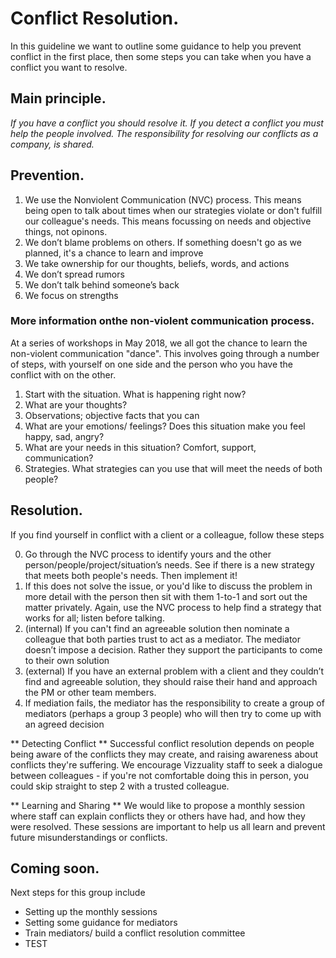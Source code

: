# **Conflict Resolution.**

In this guideline we want to outline some guidance to help you prevent conflict in the first place, then some steps you can take when you have a conflict you want to resolve.

## Main principle.
_If you have a conflict you should resolve it. If you detect a conflict you must help the people involved. The responsibility for resolving our conflicts as a company, is shared._

## Prevention.

1. We use the Nonviolent Communication (NVC) process. This means being open to talk about times when our strategies violate or don't fulfill our colleague's needs. This means focussing on needs and objective things, not opinons. 
2. We don’t blame problems on others. If something doesn't go as we planned, it's a chance to learn and improve 
3. We take ownership for our thoughts, beliefs, words, and actions  
4. We don’t spread rumors
5. We don’t talk behind someone’s back
6. We focus on strengths

### More information onthe non-violent communication process.

At a series of workshops in May 2018, we all got the chance to learn the non-violent communication "dance". This involves going through a number of steps, with yourself on one side and the person who you have the conflict with on the other. 

1. Start with the situation. What is happening right now?
2. What are your thoughts? 
3. Observations; objective facts that you can 
4. What are your emotions/ feelings? Does this situation make you feel happy, sad, angry? 
5. What are your needs in this situation? Comfort, support, communication? 
6. Strategies. What strategies can you use that will meet the needs of both people? 

## Resolution.
If you find yourself in conflict with a client or a colleague, follow these steps

0. Go through the NVC process to identify yours and the other person/people/project/situation’s needs. See if there is a new strategy that meets both people's needs. Then implement it! 
1. If this does not solve the issue, or you'd like to discuss the problem in more detail with the person then sit with them 1-to-1 and sort out the matter privately. Again, use the NVC process to help find a strategy that works for all; listen before talking. 
2. (internal) If you can't find an agreeable solution then nominate a colleague that both parties trust to act as a mediator. The mediator doesn’t impose a decision. Rather they support the participants to come to their own solution
2. (external) If you have an external problem with a client and they couldn’t find and agreeable solution, they should raise their hand and approach the PM or other team members.
3. If mediation fails, the mediator has the responsibility to create a group of mediators (perhaps a group 3 people) who will then try to come up with an agreed decision

** Detecting Conflict **
Successful conflict resolution depends on people being aware of the conflicts they may create, and raising awareness about conflicts they're suffering. We encourage Vizzuality staff to seek a dialogue between colleagues - if you're not comfortable doing this in person, you could skip straight to step 2 with a trusted colleague. 

** Learning and Sharing **
We would like to propose a monthly session where staff can explain conflicts they or others have had, and how they were resolved. These sessions are important to help us all learn and prevent future misunderstandings or conflicts.

## Coming soon.

Next steps for this group include
- Setting up the monthly sessions
- Setting some guidance for mediators
- Train mediators/ build a conflict resolution committee
- TEST
 	
